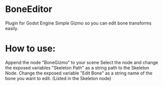 # BoneEditor
Plugin for Godot Engine
Simple Gizmo so you can edit bone transforms easily.

# How to use:
Append the node "BoneGizmo" to your scene
Select the node and change the exposed variables "Skeleton Path" as a string path to the Skeleton Node.
Change the exposed variable "Edit Bone" as a string name of the bone you want to edit. (Listed in the Skeleton node)
